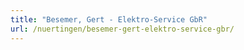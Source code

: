 ```yaml
---
title: "Besemer, Gert - Elektro-Service GbR"
url: /nuertingen/besemer-gert-elektro-service-gbr/
---
```

